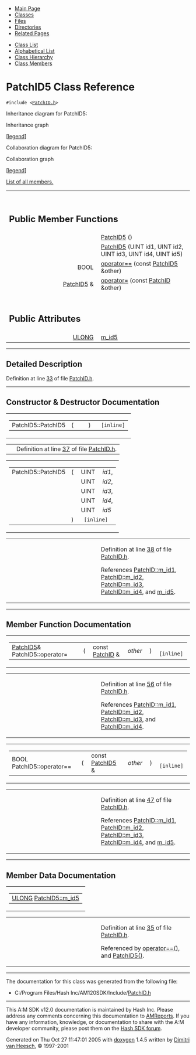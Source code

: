 <div class="tabs">

- [Main Page](index.md)
- <span id="current">[Classes](annotated.md)</span>
- [Files](files.md)
- [Directories](dirs.md)
- [Related Pages](pages.md)

</div>

<div class="tabs">

- [Class List](annotated.md)
- [Alphabetical List](classes.md)
- [Class Hierarchy](hierarchy.md)
- [Class Members](functions.md)

</div>

# PatchID5 Class Reference

`#include <`<a href="PatchID_8h-source.md" class="el"><code>PatchID.h</code></a>`>`

Inheritance diagram for PatchID5:

<span class="image placeholder" original-image-src="classPatchID5__inherit__graph.gif" original-image-title="" border="0" usemap="#PatchID5__inherit__map">Inheritance graph</span>

\[[legend](graph_legend.md)\]

Collaboration diagram for PatchID5:

<span class="image placeholder" original-image-src="classPatchID5__coll__graph.gif" original-image-title="" border="0" usemap="#PatchID5__coll__map">Collaboration graph</span>

\[[legend](graph_legend.md)\]

[List of all members.](classPatchID5-members.md)

<table data-border="0" data-cellpadding="0" data-cellspacing="0">
<colgroup>
<col style="width: 50%" />
<col style="width: 50%" />
</colgroup>
<tbody>
<tr>
<td></td>
<td></td>
</tr>
<tr>
<td colspan="2"><br />
&#10;<h2 id="public-member-functions">Public Member Functions</h2></td>
</tr>
<tr>
<td class="memItemLeft" style="text-align: right;" data-nowrap="" data-valign="top"> </td>
<td class="memItemRight" data-valign="bottom"><a href="classPatchID5.md#2f6e58cbb09b55f6d134454b5fe0d03a" class="el">PatchID5</a> ()</td>
</tr>
<tr>
<td class="memItemLeft" style="text-align: right;" data-nowrap="" data-valign="top"> </td>
<td class="memItemRight" data-valign="bottom"><a href="classPatchID5.md#873b0fed072730b62bc1a827cb9bdc89" class="el">PatchID5</a> (UINT id1, UINT id2, UINT id3, UINT id4, UINT id5)</td>
</tr>
<tr>
<td class="memItemLeft" style="text-align: right;" data-nowrap="" data-valign="top">BOOL </td>
<td class="memItemRight" data-valign="bottom"><a href="classPatchID5.md#ef517b326757b71623f5708cd039e6e2" class="el">operator==</a> (const <a href="classPatchID5.md" class="el">PatchID5</a> &amp;other)</td>
</tr>
<tr>
<td class="memItemLeft" style="text-align: right;" data-nowrap="" data-valign="top"><a href="classPatchID5.md" class="el">PatchID5</a> &amp; </td>
<td class="memItemRight" data-valign="bottom"><a href="classPatchID5.md#672098e03b7154cd19a49fda38c8f690" class="el">operator=</a> (const <a href="classPatchID.md" class="el">PatchID</a> &amp;other)</td>
</tr>
<tr>
<td colspan="2"><br />
&#10;<h2 id="public-attributes">Public Attributes</h2></td>
</tr>
<tr>
<td class="memItemLeft" style="text-align: right;" data-nowrap="" data-valign="top"><a href="DataType_8h.md#0edad1cd854da1f522d2a35119917e84" class="el">ULONG</a> </td>
<td class="memItemRight" data-valign="bottom"><a href="classPatchID5.md#aede70a150f458fcb7f75b7c0be84cf5" class="el">m_id5</a></td>
</tr>
</tbody>
</table>

------------------------------------------------------------------------

<span id="_details"></span>

## Detailed Description

Definition at line <a href="PatchID_8h-source.md#l00033" class="el">33</a> of file <a href="PatchID_8h-source.md" class="el">PatchID.h</a>.

------------------------------------------------------------------------

## Constructor & Destructor Documentation

<span id="2f6e58cbb09b55f6d134454b5fe0d03a" class="anchor"></span>

<table class="mdTable" data-cellpadding="2" data-cellspacing="0">
<colgroup>
<col style="width: 100%" />
</colgroup>
<tbody>
<tr>
<td class="mdRow"><table data-cellpadding="0" data-cellspacing="0" data-border="0">
<tbody>
<tr>
<td class="md" data-nowrap="" data-valign="top">PatchID5::PatchID5</td>
<td class="md" data-valign="top">( </td>
<td class="mdname1" data-valign="top" data-nowrap=""></td>
<td class="md" data-valign="top"> ) </td>
<td class="md" data-nowrap=""><code> [inline]</code></td>
</tr>
</tbody>
</table></td>
</tr>
</tbody>
</table>

|  |  |
|----|----|
|   | Definition at line <a href="PatchID_8h-source.md#l00037" class="el">37</a> of file <a href="PatchID_8h-source.md" class="el">PatchID.h</a>. |

<span id="873b0fed072730b62bc1a827cb9bdc89" class="anchor"></span>

<table class="mdTable" data-cellpadding="2" data-cellspacing="0">
<colgroup>
<col style="width: 100%" />
</colgroup>
<tbody>
<tr>
<td class="mdRow"><table data-cellpadding="0" data-cellspacing="0" data-border="0">
<tbody>
<tr>
<td class="md" data-nowrap="" data-valign="top">PatchID5::PatchID5</td>
<td class="md" data-valign="top">( </td>
<td class="md" data-nowrap="" data-valign="top">UINT </td>
<td class="mdname" data-nowrap=""><em>id1</em>,</td>
</tr>
<tr>
<td class="md" style="text-align: right;" data-nowrap=""></td>
<td class="md"></td>
<td class="md" data-nowrap="">UINT </td>
<td class="mdname" data-nowrap=""><em>id2</em>,</td>
</tr>
<tr>
<td class="md" style="text-align: right;" data-nowrap=""></td>
<td class="md"></td>
<td class="md" data-nowrap="">UINT </td>
<td class="mdname" data-nowrap=""><em>id3</em>,</td>
</tr>
<tr>
<td class="md" style="text-align: right;" data-nowrap=""></td>
<td class="md"></td>
<td class="md" data-nowrap="">UINT </td>
<td class="mdname" data-nowrap=""><em>id4</em>,</td>
</tr>
<tr>
<td class="md" style="text-align: right;" data-nowrap=""></td>
<td class="md"></td>
<td class="md" data-nowrap="">UINT </td>
<td class="mdname" data-nowrap=""><em>id5</em></td>
</tr>
<tr>
<td class="md"></td>
<td class="md">) </td>
<td colspan="2" class="md"><code> [inline]</code></td>
</tr>
</tbody>
</table></td>
</tr>
</tbody>
</table>

<table data-cellspacing="5" data-cellpadding="0" data-border="0">
<colgroup>
<col style="width: 50%" />
<col style="width: 50%" />
</colgroup>
<tbody>
<tr>
<td> </td>
<td><p>Definition at line <a href="PatchID_8h-source.md#l00038" class="el">38</a> of file <a href="PatchID_8h-source.md" class="el">PatchID.h</a>.</p>
<p>References <a href="PatchID_8h-source.md#l00012" class="el">PatchID::m_id1</a>, <a href="PatchID_8h-source.md#l00012" class="el">PatchID::m_id2</a>, <a href="PatchID_8h-source.md#l00012" class="el">PatchID::m_id3</a>, <a href="PatchID_8h-source.md#l00012" class="el">PatchID::m_id4</a>, and <a href="PatchID_8h-source.md#l00035" class="el">m_id5</a>.</p></td>
</tr>
</tbody>
</table>

------------------------------------------------------------------------

## Member Function Documentation

<span id="672098e03b7154cd19a49fda38c8f690" class="anchor"></span>

<table class="mdTable" data-cellpadding="2" data-cellspacing="0">
<colgroup>
<col style="width: 100%" />
</colgroup>
<tbody>
<tr>
<td class="mdRow"><table data-cellpadding="0" data-cellspacing="0" data-border="0">
<tbody>
<tr>
<td class="md" data-nowrap="" data-valign="top"><a href="classPatchID5.md" class="el">PatchID5</a>&amp; PatchID5::operator=</td>
<td class="md" data-valign="top">( </td>
<td class="md" data-nowrap="" data-valign="top">const <a href="classPatchID.md" class="el">PatchID</a> &amp; </td>
<td class="mdname1" data-valign="top" data-nowrap=""><em>other</em></td>
<td class="md" data-valign="top"> ) </td>
<td class="md" data-nowrap=""><code> [inline]</code></td>
</tr>
</tbody>
</table></td>
</tr>
</tbody>
</table>

<table data-cellspacing="5" data-cellpadding="0" data-border="0">
<colgroup>
<col style="width: 50%" />
<col style="width: 50%" />
</colgroup>
<tbody>
<tr>
<td> </td>
<td><p>Definition at line <a href="PatchID_8h-source.md#l00056" class="el">56</a> of file <a href="PatchID_8h-source.md" class="el">PatchID.h</a>.</p>
<p>References <a href="PatchID_8h-source.md#l00012" class="el">PatchID::m_id1</a>, <a href="PatchID_8h-source.md#l00012" class="el">PatchID::m_id2</a>, <a href="PatchID_8h-source.md#l00012" class="el">PatchID::m_id3</a>, and <a href="PatchID_8h-source.md#l00012" class="el">PatchID::m_id4</a>.</p></td>
</tr>
</tbody>
</table>

<span id="ef517b326757b71623f5708cd039e6e2" class="anchor"></span>

<table class="mdTable" data-cellpadding="2" data-cellspacing="0">
<colgroup>
<col style="width: 100%" />
</colgroup>
<tbody>
<tr>
<td class="mdRow"><table data-cellpadding="0" data-cellspacing="0" data-border="0">
<tbody>
<tr>
<td class="md" data-nowrap="" data-valign="top">BOOL PatchID5::operator==</td>
<td class="md" data-valign="top">( </td>
<td class="md" data-nowrap="" data-valign="top">const <a href="classPatchID5.md" class="el">PatchID5</a> &amp; </td>
<td class="mdname1" data-valign="top" data-nowrap=""><em>other</em></td>
<td class="md" data-valign="top"> ) </td>
<td class="md" data-nowrap=""><code> [inline]</code></td>
</tr>
</tbody>
</table></td>
</tr>
</tbody>
</table>

<table data-cellspacing="5" data-cellpadding="0" data-border="0">
<colgroup>
<col style="width: 50%" />
<col style="width: 50%" />
</colgroup>
<tbody>
<tr>
<td> </td>
<td><p>Definition at line <a href="PatchID_8h-source.md#l00047" class="el">47</a> of file <a href="PatchID_8h-source.md" class="el">PatchID.h</a>.</p>
<p>References <a href="PatchID_8h-source.md#l00012" class="el">PatchID::m_id1</a>, <a href="PatchID_8h-source.md#l00012" class="el">PatchID::m_id2</a>, <a href="PatchID_8h-source.md#l00012" class="el">PatchID::m_id3</a>, <a href="PatchID_8h-source.md#l00012" class="el">PatchID::m_id4</a>, and <a href="PatchID_8h-source.md#l00035" class="el">m_id5</a>.</p></td>
</tr>
</tbody>
</table>

------------------------------------------------------------------------

## Member Data Documentation

<span id="aede70a150f458fcb7f75b7c0be84cf5" class="anchor"></span>

<table class="mdTable" data-cellpadding="2" data-cellspacing="0">
<colgroup>
<col style="width: 100%" />
</colgroup>
<tbody>
<tr>
<td class="mdRow"><table data-cellpadding="0" data-cellspacing="0" data-border="0">
<tbody>
<tr>
<td class="md" data-nowrap="" data-valign="top"><a href="DataType_8h.md#0edad1cd854da1f522d2a35119917e84" class="el">ULONG</a> <a href="classPatchID5.md#aede70a150f458fcb7f75b7c0be84cf5" class="el">PatchID5::m_id5</a></td>
</tr>
</tbody>
</table></td>
</tr>
</tbody>
</table>

<table data-cellspacing="5" data-cellpadding="0" data-border="0">
<colgroup>
<col style="width: 50%" />
<col style="width: 50%" />
</colgroup>
<tbody>
<tr>
<td> </td>
<td><p>Definition at line <a href="PatchID_8h-source.md#l00035" class="el">35</a> of file <a href="PatchID_8h-source.md" class="el">PatchID.h</a>.</p>
<p>Referenced by <a href="PatchID_8h-source.md#l00047" class="el">operator==()</a>, and <a href="PatchID_8h-source.md#l00038" class="el">PatchID5()</a>.</p></td>
</tr>
</tbody>
</table>

------------------------------------------------------------------------

The documentation for this class was generated from the following file:

- C:/Program Files/Hash Inc/AM120SDK/Include/<a href="PatchID_8h-source.md" class="el">PatchID.h</a>

------------------------------------------------------------------------

<span class="small">This A:M SDK v12.0 documentation is maintained by Hash Inc. Please address any comments concerning this documentation to [AMReports](http://www.hash.com/reports). If you have any information, knowledge, or documentation to share with the A:M developer community, please post them on the [Hash SDK forum](http://www.hash.com/forums/index.php?showforum=11).</span>

Generated on Thu Oct 27 11:47:01 2005 with [<span class="image placeholder" original-image-src="doxygen.png" original-image-title="" height="45" width="100" align="middle" border="0">doxygen</span>](http://www.doxygen.org/index.html) 1.4.5 written by [Dimitri van Heesch](mailto:dimitri@stack.nl), © 1997-2001
